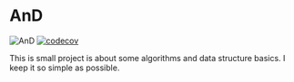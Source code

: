 # AnD
![AnD](https://github.com/kdima90/AnD/actions/workflows/github-actions.yml/badge.svg)
[![codecov](https://codecov.io/gh/kdima90/AnD/graph/badge.svg?token=TK1OBWVSQB)](https://codecov.io/gh/kdima90/AnD)

This is small project is about some algorithms and data structure basics. I keep it so simple as possible.
